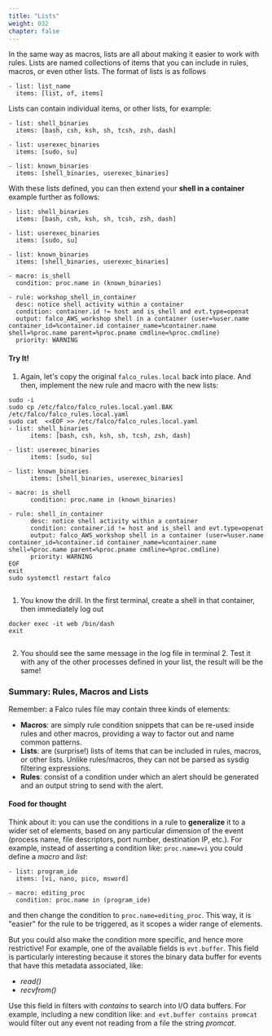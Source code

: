 ```yaml
---
title: "Lists"
weight: 032
chapter: false
---
```


In the same way as macros, lists are all about making it easier to work with rules. Lists are named collections of items that you can include in rules, macros, or even other lists. The format of lists is as follows

```
- list: list_name
  items: [list, of, items]
```

Lists can contain individual items, or other lists, for example:

```
- list: shell_binaries
  items: [bash, csh, ksh, sh, tcsh, zsh, dash]

- list: userexec_binaries
  items: [sudo, su]

- list: known_binaries
  items: [shell_binaries, userexec_binaries]
```

With these lists defined, you can then extend your **shell in a container** example further as follows:

```
- list: shell_binaries
  items: [bash, csh, ksh, sh, tcsh, zsh, dash]

- list: userexec_binaries
  items: [sudo, su]

- list: known_binaries
  items: [shell_binaries, userexec_binaries]

- macro: is_shell
  condition: proc.name in (known_binaries)

- rule: workshop_shell_in_container
  desc: notice shell activity within a container
  condition: container.id != host and is_shell and evt.type=openat
  output: falco_AWS_workshop shell in a container (user=%user.name container_id=%container.id container_name=%container.name shell=%proc.name parent=%proc.pname cmdline=%proc.cmdline)
  priority: WARNING
```


#### Try It!

1. Again, let's copy the original `falco_rules.local` back into place. And then, implement the new rule and macro with the new lists:

```
sudo -i
sudo cp /etc/falco/falco_rules.local.yaml.BAK /etc/falco/falco_rules.local.yaml
sudo cat  <<EOF >> /etc/falco/falco_rules.local.yaml
- list: shell_binaries
      items: [bash, csh, ksh, sh, tcsh, zsh, dash]

- list: userexec_binaries
      items: [sudo, su]

- list: known_binaries
      items: [shell_binaries, userexec_binaries]

- macro: is_shell
      condition: proc.name in (known_binaries)

- rule: shell_in_container
      desc: notice shell activity within a container
      condition: container.id != host and is_shell and evt.type=openat
      output: falco_AWS_workshop shell in a container (user=%user.name container_id=%container.id container_name=%container.name shell=%proc.name parent=%proc.pname cmdline=%proc.cmdline)
      priority: WARNING
EOF
exit
sudo systemctl restart falco
 
```

1. You know the drill. In the first terminal, create a shell in that container, then immediately log out

  ```
  docker exec -it web /bin/dash
  exit
   
  ```

2. You should see the same message in the log file in terminal 2. Test it with any of the other processes defined in your list, the result will be the same!


### Summary: Rules, Macros and Lists

Remember: a Falco rules file may contain three kinds of elements:

- **Macros**: are simply rule condition snippets that can be re-used inside rules and other macros, providing a way to factor out and name common patterns.
- **Lists**: are (surprise!) lists of items that can be included in rules, macros, or other lists. Unlike rules/macros, they can not be parsed as sysdig filtering expressions.
- **Rules**: consist of a condition under which an alert should be generated and an output string to send with the alert.


#### Food for thought

Think about it: you can use the conditions in a rule to **generalize** it to a wider set of elements, based on any particular dimension of the event (process name, file descriptors, port number, destination IP, etc.). For example, instead of asserting a condition like: `proc.name=vi` you could define a *macro* and *list*:

```
- list: program_ide
  items: [vi, nano, pico, msword]

- macro: editing_proc
  condition: proc.name in (program_ide)
```

and then change the condition to `proc.name=editing_proc`. This way, it is "easier" for the rule to be triggered, as it scopes a wider range of elements.

But you could also make the condition more specific, and hence more restrictive! For example, one of the available fields is `evt.buffer`. This field is particularly interesting because it stores the binary data buffer for events that have this metadata associated, like:

- *read()* 
- *recvfrom()*

Use this field in filters with *contains* to search into I/O data buffers. For example, including a new condition like: `and evt.buffer contains promcat` would filter out any event not reading from a file the string *promcat*.
